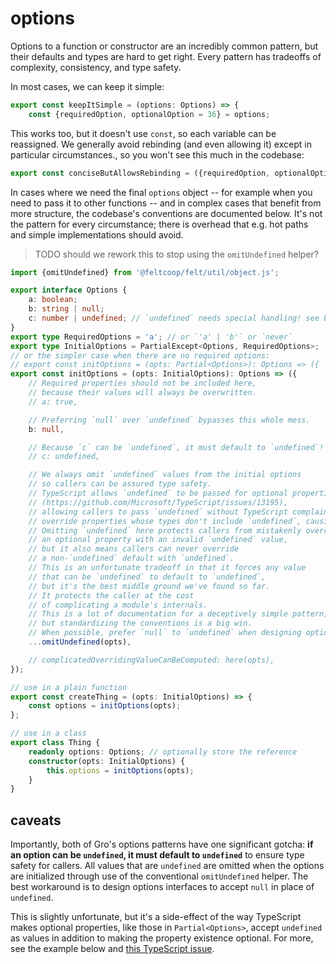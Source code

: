 # options

Options to a function or constructor are an incredibly common pattern,
but their defaults and types are hard to get right.
Every pattern has tradeoffs of complexity, consistency, and type safety.

In most cases, we can keep it simple:

```ts
export const keepItSimple = (options: Options) => {
	const {requiredOption, optionalOption = 36} = options;
```

This works too, but it doesn't use `const`, so each variable can be reassigned.
We generally avoid rebinding (and even allowing it) except in particular circumstances.,
so you won't see this much in the codebase:

```ts
export const conciseButAllowsRebinding = ({requiredOption, optionalOption = 36}: Options) => {
```

In cases where we need the final `options` object --
for example when you need to pass it to other functions --
and in complex cases that benefit from more structure,
the codebase's conventions are documented below.
It's not the pattern for every circumstance;
there is overhead that e.g. hot paths and simple implementations should avoid.

> TODO should we rework this to stop using the `omitUndefined` helper?

```ts
import {omitUndefined} from '@feltcoop/felt/util/object.js';

export interface Options {
	a: boolean;
	b: string | null;
	c: number | undefined; // `undefined` needs special handling! see below
}
export type RequiredOptions = 'a'; // or `'a' | 'b'` or `never`
export type InitialOptions = PartialExcept<Options, RequiredOptions>;
// or the simpler case when there are no required options:
// export const initOptions = (opts: Partial<Options>): Options => ({
export const initOptions = (opts: InitialOptions): Options => ({
	// Required properties should not be included here,
	// because their values will always be overwritten.
	// a: true,

	// Preferring `null` over `undefined` bypasses this whole mess.
	b: null,

	// Because `c` can be `undefined`, it must default to `undefined`! and it's optional:
	// c: undefined,

	// We always omit `undefined` values from the initial options
	// so callers can be assured type safety.
	// TypeScript allows `undefined` to be passed for optional properties
	// (https://github.com/Microsoft/TypeScript/issues/13195),
	// allowing callers to pass `undefined` without TypeScript complaining and
	// override properties whose types don't include `undefined`, causing errors!
	// Omitting `undefined` here protects callers from mistakenly overriding
	// an optional property with an invalid `undefined` value,
	// but it also means callers can never override
	// a non-`undefined` default with `undefined`.
	// This is an unfortunate tradeoff in that it forces any value
	// that can be `undefined` to default to `undefined`,
	// but it's the best middle ground we've found so far.
	// It protects the caller at the cost
	// of complicating a module's internals.
	// This is a lot of documentation for a deceptively simple pattern,
	// but standardizing the conventions is a big win.
	// When possible, prefer `null` to `undefined` when designing options APIs.
	...omitUndefined(opts),

	// complicatedOverridingValueCanBeComputed: here(opts),
});

// use in a plain function
export const createThing = (opts: InitialOptions) => {
	const options = initOptions(opts);
};

// use in a class
export class Thing {
	readonly options: Options; // optionally store the reference
	constructor(opts: InitialOptions) {
		this.options = initOptions(opts);
	}
}
```

## caveats

Importantly, both of Gro's options patterns have one significant gotcha:
**if an option can be `undefined`, it must default to `undefined`**
to ensure type safety for callers.
All values that are `undefined` are omitted when the options are initialized
through use of the conventional `omitUndefined` helper.
The best workaround is to design options interfaces
to accept `null` in place of `undefined`.

This is slightly unfortunate, but it's a side-effect of the way
TypeScript makes optional properties, like those in `Partial<Options>`,
accept `undefined` as values in addition
to making the property existence optional.
For more, see the example below and
[this TypeScript issue](https://github.com/Microsoft/TypeScript/issues/13195).
